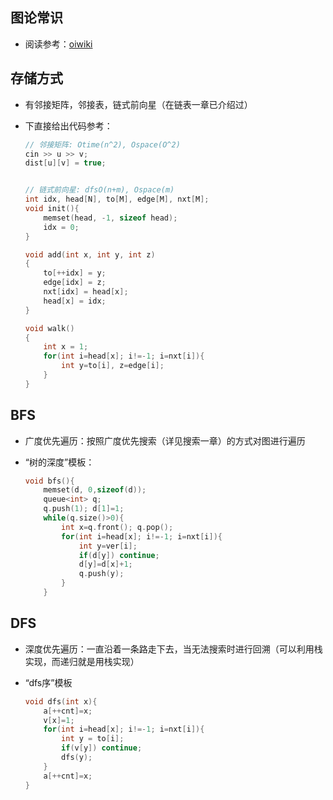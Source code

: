 ## 图论常识

- 阅读参考：[oiwiki](https://oi-wiki.org/graph/concept/)

## 存储方式

- 有邻接矩阵，邻接表，链式前向星（在链表一章已介绍过）

- 下直接给出代码参考：

    ```c++
    // 邻接矩阵: Otime(n^2), Ospace(O^2)
    cin >> u >> v;
    dist[u][v] = true;
    
    
    // 链式前向星: dfsO(n+m), Ospace(m)
    int idx, head[N], to[M], edge[M], nxt[M];
    void init(){
    	memset(head, -1, sizeof head);
    	idx = 0;
    }
    
    void add(int x, int y, int z)
    {
        to[++idx] = y;
        edge[idx] = z;
        nxt[idx] = head[x];
        head[x] = idx;
    }
    
    void walk()
    {	
    	int x = 1;
    	for(int i=head[x]; i!=-1; i=nxt[i]){
    		int y=to[i], z=edge[i];
    	}
    }
    ```

## BFS

- 广度优先遍历：按照广度优先搜索（详见搜索一章）的方式对图进行遍历

- “树的深度”模板：

    ```c++
    void bfs(){
    	memset(d, 0,sizeof(d));
    	queue<int> q;
    	q.push(1); d[1]=1;
    	while(q.size()>0){
    		int x=q.front(); q.pop();
    		for(int i=head[x]; i!=-1; i=nxt[i]){
    			int y=ver[i];
    			if(d[y]) continue;
    			d[y]=d[x]+1;
    			q.push(y);
    		} 
    	}
    ```

## DFS

- 深度优先遍历：一直沿着一条路走下去，当无法搜索时进行回溯（可以利用栈实现，而递归就是用栈实现）

- “dfs序”模板

    ```c++
    void dfs(int x){
        a[++cnt]=x;
        v[x]=1;
        for(int i=head[x]; i!=-1; i=nxt[i]){
            int y = to[i];
            if(v[y]) continue;
            dfs(y);
        }
        a[++cnt]=x; 
    }
    ```

    